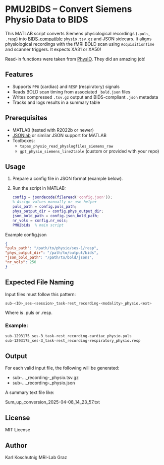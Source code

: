 # PMU2BIDS – Convert Siemens Physio Data to BIDS

This MATLAB script converts Siemens physiological recordings (`.puls`, `.resp`) into [BIDS-compatible](https://bids.neuroimaging.io/) `physio.tsv.gz` and JSON sidecars. It aligns physiological recordings with the fMRI BOLD scan using `AcquisitionTime` and scanner triggers. It expects XA31 or XA50!

Read-in functions were taken from [PhysIO](https://github.com/ComputationalPsychiatry/PhysIO). They did an amazing job! 


## Features

- Supports `PPU` (cardiac) and `RESP` (respiratory) signals
- Reads BOLD scan timing from associated `_bold.json` files
- Writes compressed `.tsv.gz` output and BIDS-compliant `.json` metadata
- Tracks and logs results in a summary table

## Prerequisites

- MATLAB (tested with R2022b or newer)
- [JSONlab](https://github.com/fangq/jsonlab) or similar JSON support for MATLAB
- Toolboxes:
  - `tapas_physio_read_physlogfiles_siemens_raw`
  - `gpt_physio_siemens_line2table` (custom or provided with your repo)

## Usage

1. Prepare a config file in JSON format (example below).

2. Run the script in MATLAB:

   ```matlab
   config = jsondecode(fileread('config.json'));
   % Assign values manually or use helper
   puls_path = config.puls_path;
   phys_output_dir = config.phys_output_dir;
   json_bold_path = config.json_bold_path;
   nr_vols = config.nr_vols;
   PMU2bids  % main script
   ```

Example config.json

   ```json
{
 "puls_path": "/path/to/physio/ses-1/resp",
 "phys_output_dir": "/path/to/output/bids",
 "json_bold_path": "/path/to/bold/jsons",
 "nr_vols": 250
}
   ```

## Expected File Naming

Input files must follow this pattern:

```bash 
sub-<ID>_ses-<session>_task-rest_recording-<modality>_physio.<ext>
```

Where <ext> is .puls or .resp.

### Example:

```bash 
sub-1293175_ses-3_task-rest_recording-cardiac_physio.puls
sub-1293175_ses-3_task-rest_recording-respiratory_physio.resp
```

## Output

For each valid input file, the following will be generated:

- sub-..._recording-<modality>_physio.tsv.gz
- sub-..._recording-<modality>_physio.json

A summary text file like:

Sum_up_conversion_2025-04-08_14_23_57.txt

## License

MIT License

## Author

Karl Koschutnig
MRI-Lab Graz
